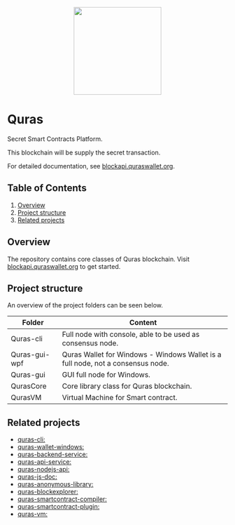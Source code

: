 <p align="center">
<img
    src="http://blockapi.quraswallet.org/quras/img/logo1.png"
    width="200px">
</p>

# Quras
Secret Smart Contracts Platform.

This blockchain will be supply the secret transaction.

For detailed documentation, see [blockapi.quraswallet.org](http://blockapi.quraswallet.org/quras-js/docs/en/whitepaper/wp-virtualmachine.html).

## Table of Contents
1. [Overview](#overview)
2. [Project structure](#project-structure)
3. [Related projects](#related-projects)

## Overview
The repository contains core classes of Quras blockchain.
Visit [blockapi.quraswallet.org](http://blockapi.quraswallet.org/quras-js/docs/en/whitepaper/wp-virtualmachine.html) to get started.

## Project structure
An overview of the project folders can be seen below.

|Folder|Content|
|---|---|
|Quras-cli|Full node with console, able to be used as consensus node.|
|Quras-gui-wpf|Quras Wallet for Windows - Windows Wallet is a full node, not a consensus node.|
|Quras-gui|GUI full node for Windows.|
|QurasCore|Core library class for Quras blockchain.|
|QurasVM|Virtual Machine for Smart contract.|

## Related projects

* [quras-cli:](https://github.com/quras-official/quras-cli) 
* [quras-wallet-windows:](https://github.com/quras-official/quras-wallet-windows) 
* [quras-backend-service:](https://github.com/quras-official/quras-backend-service) 
* [quras-api-service:](https://github.com/quras-official/quras-api-service)  
* [quras-nodejs-api:](https://github.com/quras-official/quras-nodejs-api)  
* [quras-js-doc:](https://github.com/quras-official/quras-js-doc)  
* [quras-anonymous-library:](https://github.com/quras-official/quras-anonymous-library)  
* [quras-blockexplorer:](https://github.com/quras-official/quras-blockexplorer)     
* [quras-smartcontract-compiler:](https://github.com/quras-official/quras-smartcontract-compiler)     
* [quras-smartcontract-plugin:](https://github.com/quras-official/quras-smartcontract-plugin)     
* [quras-vm:](http://github.com/quras-official/quras-vm)     


